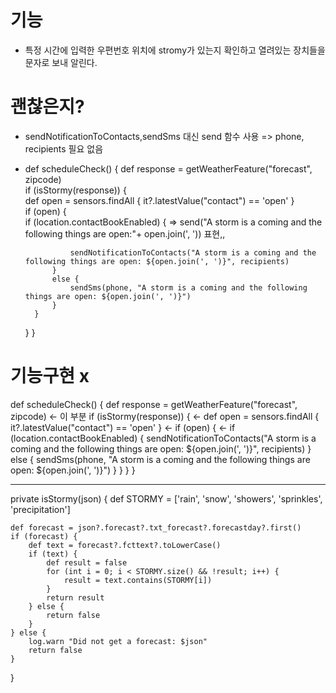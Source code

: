 # 기능
- 특정 시간에 입력한 우편번호 위치에 stromy가 있는지 확인하고 열려있는 장치들을 문자로 보내 알린다.

# 괜찮은지?
- sendNotificationToContacts,sendSms 대신 send 함수 사용 => phone, recipients 필요 없음
- def scheduleCheck() {
	def response = getWeatherFeature("forecast", zipcode)                                    
	if (isStormy(response)) {                                                                
		def open = sensors.findAll { it?.latestValue("contact") == 'open' }                  
		if (open) {                                                                          
            if (location.contactBookEnabled) {       => send("A storm is a coming and the following things are open:"+ open.join(', ')) 표현,,

                sendNotificationToContacts("A storm is a coming and the following things are open: ${open.join(', ')}", recipients)
            }                                                                                    
            else {
                sendSms(phone, "A storm is a coming and the following things are open: ${open.join(', ')}")
            }
		}
	}
}

# 기능구현 x

def scheduleCheck() {
	def response = getWeatherFeature("forecast", zipcode)                                    <- 이 부분
	if (isStormy(response)) {                                                                <-
		def open = sensors.findAll { it?.latestValue("contact") == 'open' }                  <-
		if (open) {                                                                          <-
            if (location.contactBookEnabled) {
                sendNotificationToContacts("A storm is a coming and the following things are open: ${open.join(', ')}", recipients)
            }                                                                                    
            else {
                sendSms(phone, "A storm is a coming and the following things are open: ${open.join(', ')}")
            }
		}
	}
}


----------------------------------------------------------------------------

private isStormy(json) {
	def STORMY = ['rain', 'snow', 'showers', 'sprinkles', 'precipitation']

	def forecast = json?.forecast?.txt_forecast?.forecastday?.first()
	if (forecast) {
		def text = forecast?.fcttext?.toLowerCase()
		if (text) {
			def result = false
			for (int i = 0; i < STORMY.size() && !result; i++) {
				result = text.contains(STORMY[i])
			}
			return result
		} else {
			return false
		}
	} else {
		log.warn "Did not get a forecast: $json"
		return false
	}
}